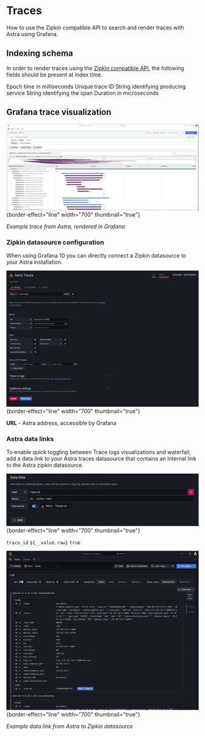 <show-structure for="chapter,procedure" depth="2"/>

# Traces

How to use the Zipkin compatible API to search and render traces with Astra using Grafana.

## Indexing schema

In order to render traces using the [Zipkin compatible API](API-zipkin.md), the following fields should be present at index time.

<deflist type="medium">
<def title="_timesinceepoch">Epoch time in milliseconds</def>
<def title="trace_id">Unique trace ID</def>
<def title="service_name">String identifying producing service</def>
<def title="name">String identifying the span</def>
<def title="duration">Duration in microseconds</def>
</deflist>


## Grafana trace visualization

![Astra trace visualization in Grafana](../assets/images/astra_grafana_trace.png){border-effect="line" width="700" thumbnail="true"}

_Example trace from Astra, rendered in Grafana_

### Zipkin datasource configuration
When using Grafana 10 you can directly connect a Zipkin datasource to your Astra installation.

![Grafana datasource configuration example](../assets/images/traces-datasource-config.png){border-effect="line" width="700" thumbnail="true"}

<deflist type="medium">
<def title="Required fields">

**URL** - Astra address, accessible by Grafana
</def>
</deflist>

### Astra data links

To enable quick toggling between Trace logs visualizations and waterfall, add a data link to your Astra traces
datasource that contains an internal link to the Astra zipkin datasource.

![Astra datasource link](../assets/images/astra_datasource_link.png){border-effect="line" width="700" thumbnail="true"}

<deflist type="medium">
<def title="Field">
<code>trace_id</code>
</def>
<def title="Query">
<code>${__value.raw}</code>
</def>
<def title="Internal link">
<code>true</code> 
</def>
</deflist>

![Astra datasource link example](../assets/images/astra_datasource_link_demo.png){border-effect="line" width="700" thumbnail="true"}

_Example data link from Astra to Zipkin datasource_


<seealso>
       <category ref="related">
            <a href="API-zipkin.md" />
        </category>
</seealso>